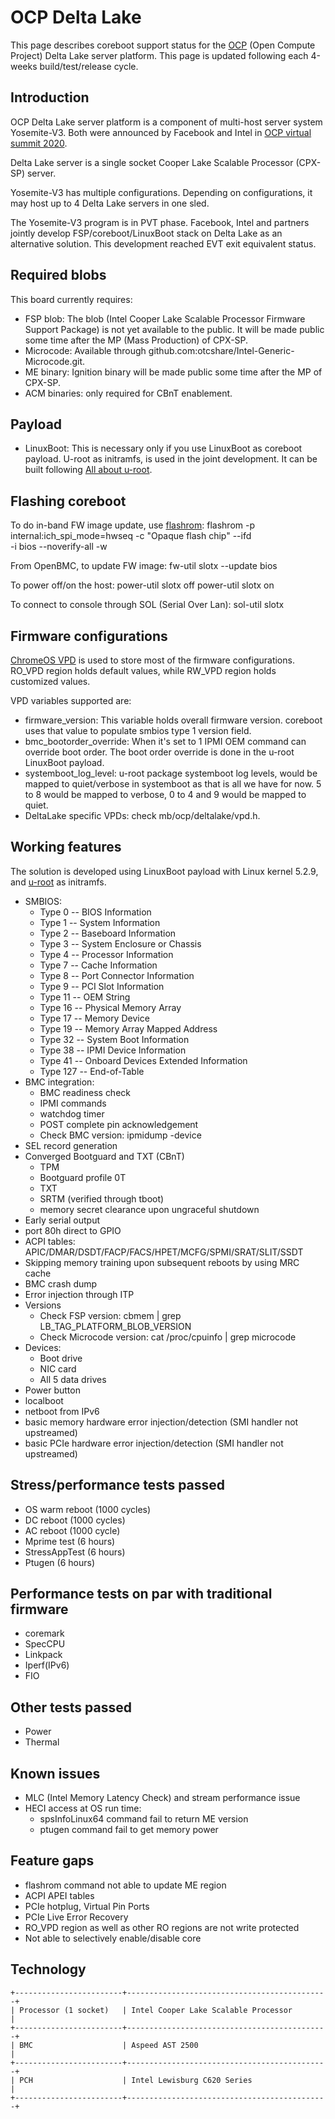 # OCP Delta Lake

This page describes coreboot support status for the [OCP] (Open Compute Project)
Delta Lake server platform. This page is updated following each 4-weeks
build/test/release cycle.

## Introduction

OCP Delta Lake server platform is a component of multi-host server system
Yosemite-V3. Both were announced by Facebook and Intel in [OCP virtual summit 2020].

Delta Lake server is a single socket Cooper Lake Scalable Processor (CPX-SP) server.

Yosemite-V3 has multiple configurations. Depending on configurations, it may
host up to 4 Delta Lake servers in one sled.

The Yosemite-V3 program is in PVT phase. Facebook, Intel and partners
jointly develop FSP/coreboot/LinuxBoot stack on Delta Lake as an alternative
solution. This development reached EVT exit equivalent status.

## Required blobs

This board currently requires:
- FSP blob: The blob (Intel Cooper Lake Scalable Processor Firmware Support Package)
  is not yet available to the public. It will be made public some time after the MP
  (Mass Production) of CPX-SP.
- Microcode: Available through github.com:otcshare/Intel-Generic-Microcode.git.
- ME binary: Ignition binary will be made public some time after the MP
  of CPX-SP.
- ACM binaries: only required for CBnT enablement.

## Payload
- LinuxBoot: This is necessary only if you use LinuxBoot as coreboot payload.
  U-root as initramfs, is used in the joint development. It can be built
  following [All about u-root].

## Flashing coreboot

To do in-band FW image update, use [flashrom]:
    flashrom -p internal:ich_spi_mode=hwseq -c "Opaque flash chip" --ifd \
			-i bios --noverify-all -w <path to coreboot image>

From OpenBMC, to update FW image:
    fw-util slotx --update bios <path to coreboot image>

To power off/on the host:
    power-util slotx off
    power-util slotx on

To connect to console through SOL (Serial Over Lan):
    sol-util slotx

## Firmware configurations
[ChromeOS VPD] is used to store most of the firmware configurations.
RO_VPD region holds default values, while RW_VPD region holds customized
values.

VPD variables supported are:
- firmware_version: This variable holds overall firmware version. coreboot
  uses that value to populate smbios type 1 version field.
- bmc_bootorder_override: When it's set to 1 IPMI OEM command can override boot
  order. The boot order override is done in the u-root LinuxBoot payload.
- systemboot_log_level: u-root package systemboot log levels, would be mapped to
  quiet/verbose in systemboot as that is all we have for now. 5 to 8 would be mapped
  to verbose, 0 to 4 and 9 would be mapped to quiet.
- DeltaLake specific VPDs: check mb/ocp/deltalake/vpd.h.

## Working features
The solution is developed using LinuxBoot payload with Linux kernel 5.2.9, and [u-root]
as initramfs.
- SMBIOS:
    - Type 0 -- BIOS Information
    - Type 1 -- System Information
    - Type 2 -- Baseboard Information
    - Type 3 -- System Enclosure or Chassis
    - Type 4 -- Processor Information
    - Type 7 -- Cache Information
    - Type 8 -- Port Connector Information
    - Type 9 -- PCI Slot Information
    - Type 11 -- OEM String
    - Type 16 -- Physical Memory Array
    - Type 17 -- Memory Device
    - Type 19 -- Memory Array Mapped Address
    - Type 32 -- System Boot Information
    - Type 38 -- IPMI Device Information
    - Type 41 -- Onboard Devices Extended Information
    - Type 127 -- End-of-Table
- BMC integration:
    - BMC readiness check
    - IPMI commands
    - watchdog timer
    - POST complete pin acknowledgement
    - Check BMC version: ipmidump -device
- SEL record generation
- Converged Bootguard and TXT (CBnT)
    - TPM
    - Bootguard profile 0T
    - TXT
    - SRTM (verified through tboot)
    - memory secret clearance upon ungraceful shutdown
- Early serial output
- port 80h direct to GPIO
- ACPI tables: APIC/DMAR/DSDT/FACP/FACS/HPET/MCFG/SPMI/SRAT/SLIT/SSDT
- Skipping memory training upon subsequent reboots by using MRC cache
- BMC crash dump
- Error injection through ITP
- Versions
    - Check FSP version: cbmem | grep LB_TAG_PLATFORM_BLOB_VERSION
    - Check Microcode version: cat /proc/cpuinfo | grep microcode
- Devices:
    - Boot drive
    - NIC card
    - All 5 data drives
- Power button
- localboot
- netboot from IPv6
- basic memory hardware error injection/detection (SMI handler not upstreamed)
- basic PCIe hardware error injection/detection (SMI handler not upstreamed)

## Stress/performance tests passed
- OS warm reboot (1000 cycles)
- DC reboot (1000 cycles)
- AC reboot (1000 cycle)
- Mprime test (6 hours)
- StressAppTest (6 hours)
- Ptugen (6 hours)

## Performance tests on par with traditional firmware
- coremark
- SpecCPU
- Linkpack
- Iperf(IPv6)
- FIO

## Other tests passed
- Power
- Thermal

## Known issues
- MLC (Intel Memory Latency Check) and stream performance issue
- HECI access at OS run time:
    - spsInfoLinux64 command fail to return ME version
    - ptugen command fail to get memory power

## Feature gaps
- flashrom command not able to update ME region
- ACPI APEI tables
- PCIe hotplug, Virtual Pin Ports
- PCIe Live Error Recovery
- RO_VPD region as well as other RO regions are not write protected
- Not able to selectively enable/disable core

## Technology

```eval_rst
+------------------------+---------------------------------------------+
| Processor (1 socket)   | Intel Cooper Lake Scalable Processor        |
+------------------------+---------------------------------------------+
| BMC                    | Aspeed AST 2500                             |
+------------------------+---------------------------------------------+
| PCH                    | Intel Lewisburg C620 Series                 |
+------------------------+---------------------------------------------+
```

[OCP]: https://www.opencompute.org
[OCP virtual summit 2020]: https://www.opencompute.org/summit/virtual-summit/schedule
[flashrom]: https://flashrom.org/Flashrom
[All about u-root]: https://github.com/linuxboot/book/tree/master/u-root
[u-root]: https://u-root.org/
[ChromeOS VPD]: https://chromium.googlesource.com/chromiumos/platform/vpd/+/master/README.md
